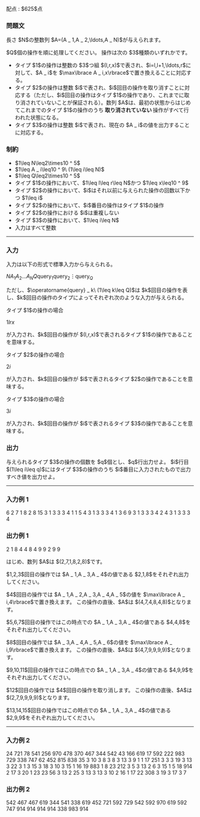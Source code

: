 
<div>

<span>

<span>

<p>
配点 : $625$点
</p>

<div>

<section>

### **問題文**

<p>
長さ $N$の整数列 $A=(A _ 1,A _ 2,\ldots,A _ N)$が与えられます。
</p>

<p>
$Q$個の操作を順に処理してください。
操作は次の $3$種類のいずれかです。
</p>

<ul>

<li>
タイプ $1$の操作は整数の $3$つ組 $(l,r,x)$で表され、$i=l,l+1,\ldots,r$に対して、$A _ i$を $\max\lbrace A _ i,x\rbrace$で置き換えることに対応する。
</li>

<li>
タイプ $2$の操作は整数 $i$で表され、$i$回目の操作を取り消すことに対応する（ただし、$i$回目の操作はタイプ $1$の操作であり、これまでに取り消されていないことが保証される）。数列 $A$は、最初の状態からはじめてこれまでのタイプ $1$の操作のうち
<strong>
取り消されていない
</strong>
操作がすべて行われた状態になる。
</li>

<li>
タイプ $3$の操作は整数 $i$で表され、現在の $A _ i$の値を出力することに対応する。
</li>

</ul>

</section>

</div>

<div>

<section>

### **制約**

<ul>

<li>
$1\leq N\leq2\times10 ^ 5$
</li>

<li>
$1\leq A _ i\leq10 ^ 9\ (1\leq i\leq N)$
</li>

<li>
$1\leq Q\leq2\times10 ^ 5$
</li>

<li>
タイプ $1$の操作において、$1\leq l\leq r\leq N$かつ $1\leq x\leq10 ^ 9$
</li>

<li>
タイプ $2$の操作において、$i$はそれ以前に与えられた操作の回数以下かつ $1\leq i$
</li>

<li>
タイプ $2$の操作において、$i$番目の操作はタイプ $1$の操作
</li>

<li>
タイプ $2$の操作における $i$は重複しない
</li>

<li>
タイプ $3$の操作において、$1\leq i\leq N$
</li>

<li>
入力はすべて整数
</li>

</ul>

</section>

</div>

---

<div>

<div>

<section>

### **入力**

<p>
入力は以下の形式で標準入力から与えられる。
</p>

<div>

$N$$A _ 1$$A _ 2$$\ldots$$A _ N$$Q$$\operatorname{query} _ 1$$\operatorname{query} _ 2$$\vdots$$\operatorname{query} _ Q$
</div>

<p>
ただし、$\operatorname{query} _ k\ (1\leq k\leq Q)$は $k$回目の操作を表し、$k$回目の操作のタイプによってそれぞれ次のような入力が与えられる。
</p>

<p>
タイプ $1$の操作の場合
</p>

<div>

$1$$l$$r$$x$
</div>

<p>
が入力され、$k$回目の操作が $(l,r,x)$で表されるタイプ $1$の操作であることを意味する。
</p>

<p>
タイプ $2$の操作の場合
</p>

<div>

$2$$i$
</div>

<p>
が入力され、$k$回目の操作が $i$で表されるタイプ $2$の操作であることを意味する。
</p>

<p>
タイプ $3$の操作の場合
</p>

<div>

$3$$i$
</div>

<p>
が入力され、$k$回目の操作が $i$で表されるタイプ $3$の操作であることを意味する。
</p>

</section>

</div>

<div>

<section>

### **出力**

<p>
与えられるタイプ $3$の操作の個数を $q$個とし、$q$行出力せよ。
$i$行目 $(1\leq i\leq q)$にはタイプ $3$の操作のうち $i$番目に入力されたもので出力すべき値を出力せよ。
</p>

</section>

</div>

</div>

---

<div>

<section>

### **入力例 1**

<div>

6
2 7 1 8 2 8
15
3 1
3 3
3 4
1 1 5 4
3 1
3 3
3 4
1 3 6 9
3 1
3 3
3 4
2 4
3 1
3 3
3 4

</div>

</section>

</div>

<div>

<section>

### **出力例 1**

<div>

2
1
8
4
4
8
4
9
9
2
9
9

</div>

<p>
はじめ、数列 $A$は $(2,7,1,8,2,8)$です。
</p>

<p>
$1,2,3$回目の操作では $A _ 1,A _ 3,A _ 4$の値である $2,1,8$をそれぞれ出力してください。
</p>

<p>
$4$回目の操作では $A _ 1,A _ 2,A _ 3,A _ 4,A _ 5$の値を $\max\lbrace A _ i,4\rbrace$で置き換えます。
この操作の直後、$A$は $(4,7,4,8,4,8)$となります。
</p>

<p>
$5,6,7$回目の操作ではこの時点での $A _ 1,A _ 3,A _ 4$の値である $4,4,8$をそれぞれ出力してください。
</p>

<p>
$8$回目の操作では $A _ 3,A _ 4,A _ 5,A _ 6$の値を $\max\lbrace A _ i,9\rbrace$で置き換えます。
この操作の直後、$A$は $(4,7,9,9,9,9)$となります。
</p>

<p>
$9,10,11$回目の操作ではこの時点での $A _ 1,A _ 3,A _ 4$の値である $4,9,9$をそれぞれ出力してください。
</p>

<p>
$12$回目の操作では $4$回目の操作を取り消します。
この操作の直後、$A$は $(2,7,9,9,9,9)$となります。
</p>

<p>
$13,14,15$回目の操作ではこの時点での $A _ 1,A _ 3,A _ 4$の値である $2,9,9$をそれぞれ出力してください。
</p>

</section>

</div>

---

<div>

<section>

### **入力例 2**

<div>

24
721 78 541 256 970 478 370 467 344 542 43 166 619 17 592 222 983 729 338 747 62 452 815 838
35
3 10
3 8
3 8
3 13
3 9
1 1 17 251
3 3
3 19
3 13
3 22
3 1
3 15
3 18
3 10
3 15
1 16 19 883
1 8 23 212
3 5
3 13
2 6
3 15
1 5 18 914
2 17
3 20
1 23 23 56
3 13
2 25
3 13
3 13
3 10
2 16
1 17 22 308
3 19
3 17
3 7

</div>

</section>

</div>

<div>

<section>

### **出力例 2**

<div>

542
467
467
619
344
541
338
619
452
721
592
729
542
592
970
619
592
747
914
914
914
914
338
983
914

</div>

</section>

</div>

</span>

</span>

</div>
